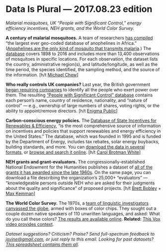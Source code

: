 Data Is Plural — 2017.08.23 edition
===================================

*Malarial mosquitoes, UK “People with Significant Control,” energy efficiency incentives, NEH grants, and the World Color Survey.*


__A century of malarial mosquitoes.__ A team of researchers [has compiled](https://wellcomeopenresearch.org/articles/2-57/) “the largest ever geo-coded database of anophelines in Africa.” ([Anophelines are the only kind of mosquito that transmits malaria](https://www.cdc.gov/malaria/about/biology/mosquitoes/).) The [database](https://dataverse.harvard.edu/dataset.xhtml?persistentId=doi:10.7910/DVN/NQ6CUN) covers 1898 to 2016 and includes more than 13,400 observations of mosquitoes in specific locations. For each observation, the dataset lists the country, administrative region(s), and latitude/longitude, as well as the time period, the species identified, the sampling method, and the source of the information. [h/t [Michael Chew](https://twitter.com/MichaelWKChew/status/898116844858552320)]


__Who really controls UK companies?__ Last year, the British government [began requiring companies](https://www.gov.uk/government/news/people-with-significant-control-companies-house-register-goes-live) to identify all the people who exert power over them. The resulting [“People with Significant Control” database](http://download.companieshouse.gov.uk/en_pscdata.html) contains each person’s name, country of residence, nationality, and “nature of control” — e.g., ownership of large numbers of shares, voting rights, or the ability to appoint/remove directors. [h/t [Enigma Public](http://mailchi.mp/6dc38c39abc3/between-two-rows-august-2017)]


__Carbon-conscious energy policies.__ The [Database of State Incentives for Renewables & Efficiency](http://www.dsireusa.org/), “is the most comprehensive source of information on incentives and policies that support renewables and energy efficiency in the United States.” The database, which was founded in 1995 and is funded by the Department of Energy, includes tax rebates, solar energy buybacks, building standards, and more. You can [download the data in several formats](http://www.dsireusa.org/resources/data-and-tools/), or [browse and search it online](http://programs.dsireusa.org/system/program). [h/t [Carol Brotman White](https://www.eia.gov/todayinenergy/detail.php?id=32332)]


__NEH grants and grant-evaluators.__ The congressionally-established National Endowment for the Humanities publishes a dataset of [all of the grants it has awarded since the late 1960s](https://securegrants.neh.gov/open/data/). On the same page, you can download a file describing the organization’s 25,000+ “evaluators” — “knowledgeable persons outside NEH who are asked for their judgments about the quality and significance” of proposed projects. [h/t [Brett Bobley](https://twitter.com/brettbobley/status/895994169403080705) + [Max Kemman](https://twitter.com/MaxKemman/status/895995120444596225)]


__The World Color Survey.__ The 1970s, a [team of linguistic investigators canvassed the globe](http://www1.icsi.berkeley.edu/wcs/), armed with boxes of color chips. They sought out a couple dozen native speakers of 110 unwritten languages, and asked: What do you call these colors? [The results are available online](http://www1.icsi.berkeley.edu/wcs/data.html). __Related:__ [This Vox video provides context](https://www.vox.com/videos/2017/5/16/15646500/color-pattern-language).


*Dataset suggestions? Criticism? Praise? Send full-spectrum feedback to <jsvine@gmail.com>, or just reply to this email. Looking for past datasets? [This spreadsheet contains them all](https://docs.google.com/spreadsheets/d/1wZhPLMCHKJvwOkP4juclhjFgqIY8fQFMemwKL2c64vk).*
